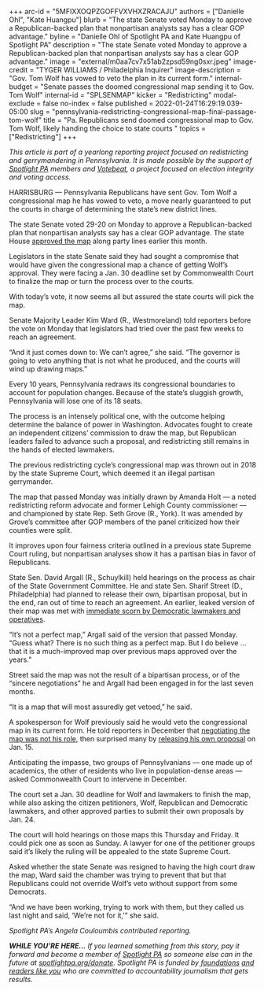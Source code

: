 +++
arc-id = "5MFIXXOQPZGOFFVXVHXZRACAJU"
authors = ["Danielle Ohl", "Kate Huangpu"]
blurb = "The state Senate voted Monday to approve a Republican-backed plan that nonpartisan analysts say has a clear GOP advantage."
byline = "Danielle Ohl of Spotlight PA and Kate Huangpu of Spotlight PA"
description = "The state Senate voted Monday to approve a Republican-backed plan that nonpartisan analysts say has a clear GOP advantage."
image = "external/m0aa7cv7x51ab2zpsd59ng0sxr.jpeg"
image-credit = "TYGER WILLIAMS / Philadelphia Inquirer"
image-description = "Gov. Tom Wolf has vowed to veto the plan in its current form."
internal-budget = "Senate passes the doomed congressional map sending it to Gov. Tom Wolf"
internal-id = "SPLSENMAP"
kicker = "Redistricting"
modal-exclude = false
no-index = false
published = 2022-01-24T16:29:19.039-05:00
slug = "pennsylvania-redistricting-congressional-map-final-passage-tom-wolf"
title = "Pa. Republicans send doomed congressional map to Gov. Tom Wolf, likely handing the choice to state courts "
topics = ["Redistricting"]
+++

<i>This article is part of a yearlong reporting project focused on redistricting and gerrymandering in Pennsylvania. It is made possible by the support of </i><a href="https://www.spotlightpa.org/"><i>Spotlight PA</i></a><i> members and </i><a href="https://votebeat.org/"><i>Votebeat</i></a><i>, a project focused on election integrity and voting access.</i>

HARRISBURG — Pennsylvania Republicans have sent Gov. Tom Wolf a congressional map he has vowed to veto, a move nearly guaranteed to put the courts in charge of determining the state’s new district lines.

The state Senate voted 29-20 on Monday to approve a Republican-backed plan that nonpartisan analysts say has a clear GOP advantage. The state House <a href="https://www.spotlightpa.org/news/2022/01/pennsylvania-redistricting-congressional-map-house-approval/">approved the map</a> along party lines earlier this month.

Legislators in the state Senate said they had sought a compromise that would have given the congressional map a chance of getting Wolf’s approval. They were facing a Jan. 30 deadline set by Commonwealth Court to finalize the map or turn the process over to the courts.

<script src="https://www.spotlightpa.org/embed.js" async></script><div data-spl-embed-version="1" data-spl-src="https://www.spotlightpa.org/embeds/newsletter/"></div>

With today’s vote, it now seems all but assured the state courts will pick the map.

Senate Majority Leader Kim Ward (R., Westmoreland) told reporters before the vote on Monday that legislators had tried over the past few weeks to reach an agreement.

“And it just comes down to: We can’t agree,” she said. “The governor is going to veto anything that is not what he produced, and the courts will wind up drawing maps.”

Every 10 years, Pennsylvania redraws its congressional boundaries to account for population changes. Because of the state’s sluggish growth, Pennsylvania will lose one of its 18 seats.

The process is an intensely political one, with the outcome helping determine the balance of power in Washington. Advocates fought to create an independent citizens’ commission to draw the map, but Republican leaders failed to advance such a proposal, and redistricting still remains in the hands of elected lawmakers.

The previous redistricting cycle’s congressional map was thrown out in 2018 by the state Supreme Court, which deemed it an illegal partisan gerrymander.

The map that passed Monday was initially drawn by Amanda Holt — a noted redistricting reform advocate and former Lehigh County commissioner — and championed by state Rep. Seth Grove (R., York). It was amended by Grove’s committee after GOP members of the panel criticized how their counties were split.

It improves upon four fairness criteria outlined in a previous state Supreme Court ruling, but nonpartisan analyses show it has a partisan bias in favor of Republicans.

State Sen. David Argall (R., Schuylkill) held hearings on the process as chair of the State Government Committee. He and state Sen. Sharif Street (D., Philadelphia) had planned to release their own, bipartisan proposal, but in the end, ran out of time to reach an agreement. An earlier, leaked version of their map was met with <a href="https://www.inquirer.com/politics/election/pennsylvania-redistricting-congressional-map-sharif-street-democrats-20211209.html">immediate scorn by Democratic lawmakers and operatives</a>.

“It’s not a perfect map,” Argall said of the version that passed Monday. “Guess what? There is no such thing as a perfect map. But I do believe … that it is a much-improved map over previous maps approved over the years.”

Street said the map was not the result of a bipartisan process, or of the “sincere negotiations” he and Argall had been engaged in for the last seven months.

“It is a map that will most assuredly get vetoed,” he said.

A spokesperson for Wolf previously said he would veto the congressional map in its current form. He told reporters in December that <a href="https://www.abc27.com/news/this-week-in-pennsylvania/pennsylvania-politics/gov-wolf-says-negotiating-a-new-congressional-map-is-not-his-role/">negotiating the map was not his role</a>, then surprised many by <a href="https://davesredistricting.org/maps#ratings::fe2ff034-a707-4d2f-a781-60eb79ea8b7d">releasing his own proposal</a> on Jan. 15.

Anticipating the impasse, two groups of Pennsylvanians — one made up of academics, the other of residents who live in population-dense areas — asked Commonwealth Court to intervene in December.

The court set a Jan. 30 deadline for Wolf and lawmakers to finish the map, while also asking the citizen petitioners, Wolf, Republican and Democratic lawmakers, and other approved parties to submit their own proposals by Jan. 24.

<script src="https://www.spotlightpa.org/embed.js" async></script><div data-spl-embed-version="1" data-spl-src="https://www.spotlightpa.org/embeds/donate/"></div>

The court will hold hearings on those maps this Thursday and Friday. It could pick one as soon as Sunday. A lawyer for one of the petitioner groups said it’s likely the ruling will be appealed to the state Supreme Court.

Asked whether the state Senate was resigned to having the high court draw the map, Ward said the chamber was trying to prevent that but that Republicans could not override Wolf’s veto without support from some Democrats.

“And we have been working, trying to work with them, but they called us last night and said, ‘We’re not for it,’” she said.

<i>Spotlight PA’s Angela Couloumbis contributed reporting.</i>

<i><b>WHILE YOU’RE HERE...</b></i><i> If you learned something from this story, pay it forward and become a member of </i><a href="https://www.spotlightpa.org/"><i>Spotlight PA</i></a><i> so someone else can in the future at </i><a href="http://spotlightpa.org/donate"><i>spotlightpa.org/donate</i></a><i>. Spotlight PA is funded by</i><a href="https://www.spotlightpa.org/support"><i> foundations</i></a><i> </i><a href="https://www.spotlightpa.org/support"><i>and readers like you</i></a><i> who are committed to accountability journalism that gets results.</i>

